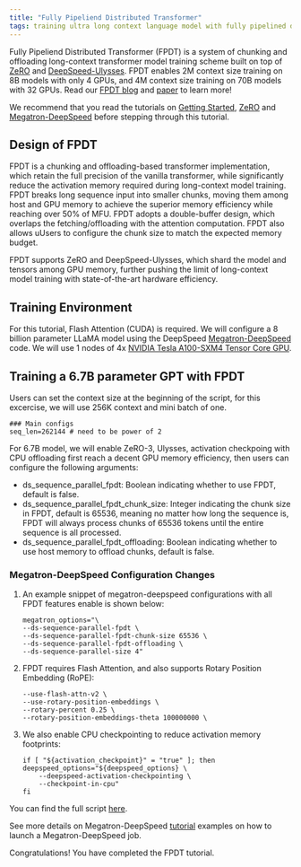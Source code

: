 ```yaml
---
title: "Fully Pipeliend Distributed Transformer"
tags: training ultra long context language model with fully pipelined distributed transformer
---
```


Fully Pipeliend Distributed Transformer (FPDT) is a system of chunking and offloading long-context transformer model training scheme built on top of [ZeRO](/tutorials/zero/) and [DeepSpeed-Ulysses](https://github.com/microsoft/DeepSpeed/blob/master/blogs/deepspeed-ulysses/README.md). FPDT enables 2M context size training on 8B models with only 4 GPUs, and 4M context size training on 70B models with 32 GPUs. Read our [FPDT blog]() and [paper](https://arxiv.org/pdf/2408.16978) to learn more!

We recommend that you read the tutorials on [Getting Started](/getting-started/), [ZeRO](/tutorials/zero/)  and [Megatron-DeepSpeed](/tutorials/megatron/) before stepping through this tutorial.


## Design of FPDT
FPDT is a chunking and offloading-based transformer implementation, which retain the full precision of the vanilla transformer, while significantly reduce the activation memory required during long-context model training. FPDT breaks long sequence input into smaller chunks, moving them among host and GPU memory to achieve the superior memory efficiency while reaching over 50% of MFU. FPDT adopts a double-buffer design, which overlaps the fetching/offloading with the attention computation. FPDT also allows uUsers to configure the chunk size to match the expected memory budget.

FPDT supports ZeRO and DeepSpeed-Ulysses, which shard the model and tensors among GPU memory, further pushing the limit of long-context model training with state-of-the-art hardware efficiency. 


## Training Environment

For this tutorial, Flash Attention (CUDA) is required. We will configure a 8 billion parameter LLaMA model using the DeepSpeed [Megatron-DeepSpeed](https://github.com/microsoft/Megatron-DeepSpeed/tree/master/) code. We will use 1 nodes of 4x [NVIDIA Tesla A100-SXM4 Tensor Core GPU](https://www.nvidia.com/en-us/data-center/a100/).


## Training a 6.7B parameter GPT with FPDT
Users can set the context size at the beginning of the script, for this excercise, we will use 256K context and mini batch of one. 
```
### Main configs
seq_len=262144 # need to be power of 2
```

For 6.7B model, we will enable ZeRO-3, Ulysses, activation checkpoing with CPU offloading first reach a decent GPU memory efficiency, then users can configure the following arguments:

 - ds_sequence_parallel_fpdt: Boolean indicating whether to use FPDT, default is false.
 - ds_sequence_parallel_fpdt_chunk_size: Integer indicating the chunk size in FPDT, default is 65536, meaning no matter how long the sequence is, FPDT will always process chunks of 65536 tokens until the entire sequence is all processed.
 - ds_sequence_parallel_fpdt_offloading: Boolean indicating whether to use host memory to offload chunks, default is false.


### Megatron-DeepSpeed Configuration Changes

1. An example snippet of megatron-deepspeed configurations with all FPDT features enable is shown below:
    ```
    megatron_options="\
    --ds-sequence-parallel-fpdt \
    --ds-sequence-parallel-fpdt-chunk-size 65536 \
    --ds-sequence-parallel-fpdt-offloading \
    --ds-sequence-parallel-size 4"
    ```

2. FPDT requires Flash Attention, and also supports Rotary Position Embedding (RoPE):
    ```
    --use-flash-attn-v2 \
    --use-rotary-position-embeddings \
    --rotary-percent 0.25 \
    --rotary-position-embeddings-theta 100000000 \
    ```

3. We also enable CPU checkpointing to reduce activation memory footprints:
    ```
    if [ "${activation_checkpoint}" = "true" ]; then
    deepspeed_options="${deepspeed_options} \
        --deepspeed-activation-checkpointing \
        --checkpoint-in-cpu"
    fi
    ```

You can find the full script [here]().

See more details on Megatron-DeepSpeed [tutorial](/tutorials/megatron/) examples on how to launch a Megatron-DeepSpeed job.

Congratulations! You have completed the FPDT tutorial.